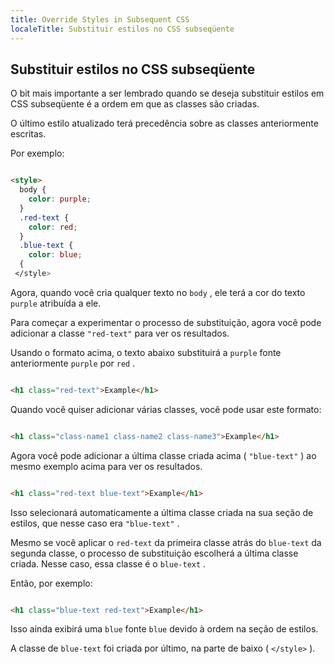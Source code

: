 ```yaml
---
title: Override Styles in Subsequent CSS
localeTitle: Substituir estilos no CSS subseqüente
---
```

## Substituir estilos no CSS subseqüente

O bit mais importante a ser lembrado quando se deseja substituir estilos em CSS subseqüente é a ordem em que as classes são criadas.

O último estilo atualizado terá precedência sobre as classes anteriormente escritas.

Por exemplo:

```html

<style> 
  body { 
    color: purple; 
  } 
  .red-text { 
    color: red; 
  } 
  .blue-text { 
    color: blue; 
  { 
 </style> 
```

Agora, quando você cria qualquer texto no `body` , ele terá a cor do texto `purple` atribuída a ele.

Para começar a experimentar o processo de substituição, agora você pode adicionar a classe `"red-text"` para ver os resultados.

Usando o formato acima, o texto abaixo substituirá a `purple` fonte anteriormente `purple` por `red` .

```html

<h1 class="red-text">Example</h1> 
```

Quando você quiser adicionar várias classes, você pode usar este formato:

```html

<h1 class="class-name1 class-name2 class-name3">Example</h1> 
```

Agora você pode adicionar a última classe criada acima ( `"blue-text"` ) ao mesmo exemplo acima para ver os resultados.

```html

<h1 class="red-text blue-text">Example</h1> 
```

Isso selecionará automaticamente a última classe criada na sua seção de estilos, que nesse caso era `"blue-text"` .

Mesmo se você aplicar o `red-text` da primeira classe atrás do `blue-text` da segunda classe, o processo de substituição escolherá a última classe criada. Nesse caso, essa classe é o `blue-text` .

Então, por exemplo:

```html

<h1 class="blue-text red-text">Example</h1> 
```

Isso ainda exibirá uma `blue` fonte `blue` devido à ordem na seção de estilos.

A classe de `blue-text` foi criada por último, na parte de baixo ( `</style>` ).